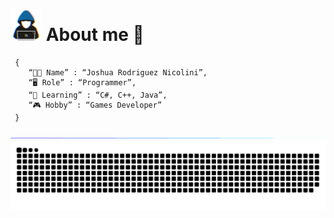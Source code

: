 # <img src="./img/Static/about_me.gif" width="50px"/> About me 👾
```shell
 {
    “💪🏻 Name” : “Joshua Rodriguez Nicolini”,
    “🖥️ Role” : “Programmer”,
    “🧠 Learning” : “C#, C++, Java”,
    “🎮 Hobby” : “Games Developer”
 }
```

<!-- rainbow bar -->
<img src="./img/Static/barra_colores.gif">

<!--  Snake -->
<img src="./img/Dynamic/snake.svg" style="background:#161b22;">

<!--  Discord Rich Presence 
![My Discord](https://discord-readme-badge.vercel.app/api?id=278348275600326658)
-->
